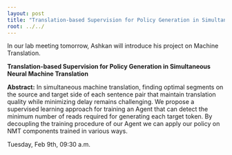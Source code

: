 ```yaml
---
layout: post
title: "Translation-based Supervision for Policy Generation in Simultaneous Neural Machine Translation"
root: ../../
---
```

In our lab meeting tomorrow, Ashkan will introduce his project on Machine Translation.

**Translation-based Supervision for Policy Generation in Simultaneous Neural Machine Translation**

**Abstract:**
In simultaneous machine translation, finding optimal segments on the source and target side of each sentence pair that maintain translation quality while minimizing delay remains challenging. We propose a supervised learning approach for training an Agent that can detect the minimum number of reads required for generating each target token. By decoupling the training procedure of our Agent we can apply our policy on NMT components trained in various ways.

Tuesday, Feb 9th, 09:30 a.m.
